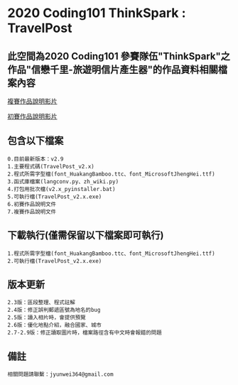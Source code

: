 # 2020 Coding101 ThinkSpark : TravelPost

## 此空間為2020 Coding101 參賽隊伍"ThinkSpark"之作品"信戀千里-旅遊明信片產生器"的作品資料相關檔案內容
[複賽作品說明影片](https://youtu.be/PEfG1GE5CCU)   

[初賽作品說明影片](https://youtu.be/QXuO6e8VBdw)

## 包含以下檔案

```
0.目前最新版本：v2.9
1.主要程式碼(TravelPost_v2.x)
2.程式所需字型檔(font_HuakangBamboo.ttc、font_MicrosoftJhengHei.ttf)
3.函式庫檔案(langconv.py、zh_wiki.py)
4.打包用批次檔(v2.x_pyinstaller.bat)
5.可執行檔(TravelPost_v2.x.exe)
6.初賽作品說明文件
7.複賽作品說明文件
```

## 下載執行(僅需保留以下檔案即可執行)
```
1.程式所需字型檔(font_HuakangBamboo.ttc、font_MicrosoftJhengHei.ttf)
2.可執行檔(TravelPost_v2.x.exe)
```

## 版本更新
```
2.3版：區段整理、程式註解
2.4版：修正誤判郵遞區號為地名的bug
2.5版：讀入相片時，會提供預覽
2.6版：優化地點介紹，融合國家、城市
2.7-2.9版：修正讀取圖片時，檔案路徑含有中文時會報錯的問題
```

## 備註
```
相關問題請聯繫：jyunwei364@gmail.com
```
